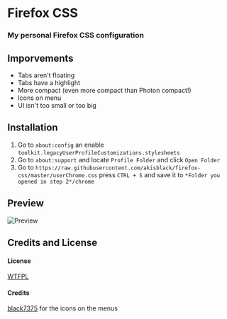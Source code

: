 # Firefox CSS
### My personal Firefox CSS configuration

## Imporvements
- Tabs aren't floating
- Tabs have a highlight
- More compact (even more compact than Photon compact!)
- Icons on menu
- UI isn't too small or too big

## Installation
1. Go to `about:config` an enable `toolkit.legacyUserProfileCustomizations.stylesheets`
2. Go to `about:support` and locate `Profile Folder` and click `Open Folder`
3. Go to `https://raw.githubusercontent.com/akisblack/firefox-css/master/userChrome.css` press `CTRL + S` and save it to `*Folder you opened in step 2*/chrome`

## Preview 

![Preview](https://github.com/akisblack/firefox-css/screenshot.png)

## Credits and License
#### License
[WTFPL](https://github.com/akisblack/firefox-css/LICENSE)

#### Credits 
[black7375](https://github.com/black7375) for the icons on the menus
